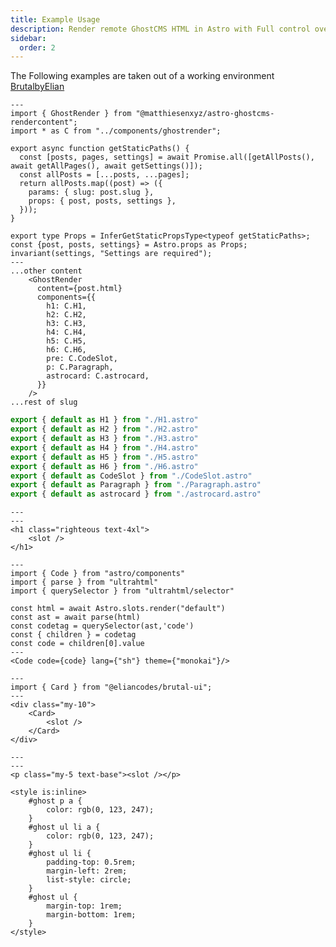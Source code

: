 ```yaml
---
title: Example Usage
description: Render remote GhostCMS HTML in Astro with Full control over the output
sidebar:
  order: 2
---
```


The Following examples are taken out of a working environment [BrutalbyElian](https://github.com/MatthiesenXYZ/astro-ghostcms/tree/main/packages/astro-ghostcms-brutalbyelian/src/components/ghostrender)

```astro frame="code" title="[slug].astro"
---
import { GhostRender } from "@matthiesenxyz/astro-ghostcms-rendercontent";
import * as C from "../components/ghostrender";

export async function getStaticPaths() {
  const [posts, pages, settings] = await Promise.all([getAllPosts(), await getAllPages(), await getSettings()]);
  const allPosts = [...posts, ...pages];
  return allPosts.map((post) => ({
    params: { slug: post.slug },
    props: { post, posts, settings },
  }));
}

export type Props = InferGetStaticPropsType<typeof getStaticPaths>;
const {post, posts, settings} = Astro.props as Props;
invariant(settings, "Settings are required");
---
...other content
    <GhostRender 
      content={post.html} 
      components={{ 
        h1: C.H1,
        h2: C.H2,
        h3: C.H3,
        h4: C.H4,
        h5: C.H5,
        h6: C.H6,
        pre: C.CodeSlot,
        p: C.Paragraph,
        astrocard: C.astrocard,
      }}
    />
...rest of slug
```

```ts frame="code" title="../components/ghostrender/index.ts"
export { default as H1 } from "./H1.astro"
export { default as H2 } from "./H2.astro"
export { default as H3 } from "./H3.astro"
export { default as H4 } from "./H4.astro"
export { default as H5 } from "./H5.astro"
export { default as H6 } from "./H6.astro"
export { default as CodeSlot } from "./CodeSlot.astro"
export { default as Paragraph } from "./Paragraph.astro"
export { default as astrocard } from "./astrocard.astro"
```

```astro frame="code" title="../components/ghostrender/H1.astro"
---
---
<h1 class="righteous text-4xl">
    <slot />
</h1>
```

```astro frame="code" title="../components/ghostrender/CodeSlot.astro"
---
import { Code } from "astro/components"
import { parse } from "ultrahtml"
import { querySelector } from "ultrahtml/selector"

const html = await Astro.slots.render("default")
const ast = await parse(html)
const codetag = querySelector(ast,'code')
const { children } = codetag
const code = children[0].value
---
<Code code={code} lang={"sh"} theme={"monokai"}/>
```

```astro frame="code" title="../components/ghostrender/astrocard.astro"
---
import { Card } from "@eliancodes/brutal-ui";
---
<div class="my-10">
    <Card>
        <slot />
    </Card>
</div>
```

```astro frame="code" title="../components/ghostrender/Paragraph.astro"
---
---
<p class="my-5 text-base"><slot /></p>

<style is:inline>
    #ghost p a {
        color: rgb(0, 123, 247);
    }
    #ghost ul li a {
        color: rgb(0, 123, 247);
    }
    #ghost ul li {
        padding-top: 0.5rem;
        margin-left: 2rem;
        list-style: circle;
    }
    #ghost ul {
        margin-top: 1rem;
        margin-bottom: 1rem;
    }
</style>
```